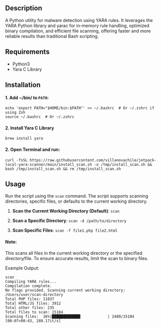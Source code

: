 ## Description
A Python utility for malware detection using YARA rules. It leverages the YARA Python library and yarac for in-memory rule handling, optimized binary compilation, and efficient file scanning, offering faster and more reliable results than traditional Bash scripting.

## Requirements
- Python3
- Yara C Library

## Installation

#### 1. Add ~/bin/ to `PATH`:
```
echo 'export PATH="$HOME/bin:$PATH"' >> ~/.bashrc  # Or ~/.zshrc if using Zsh
source ~/.bashrc  # Or ~/.zshrc
```

#### 2. Install Yara C Library

```
brew install yara
```

#### 2. Open Terminal and run:

```
curl -fsSL https://raw.githubusercontent.com/villanovachile/jetpack-local-yara-scanner/main/install_scan.sh -o /tmp/install_scan.sh && bash /tmp/install_scan.sh && rm /tmp/install_scan.sh
```


## Usage

Run the script using the `scan` command. The script supports scanning directories, specific files, or defaults to the current working directory.

1. **Scan the Current Working Directory (Default)**: `scan`

2. **Scan a Specific Directory**: `scan -d /path/to/directory`

3. **Scan Specific Files**: `scan -f file1.php file2.html`

#### Note:
This scans all files in the current working directory or the specified directory/file. To ensure accurate results, limit the scan to binary files.


Example Output:

```
scan
Compiling YARA rules...
Compilation complete.
No flags provided. Scanning current working directory: /Users/user/scan-directory
Total PHP files: 11037
Total HTML/JS files: 3912
Total other files: 235
Total files to scan: 15184
Scanning files:  16%|████████████▊            | 2489/15184 [00:07<00:43, 289.17it/s]
```